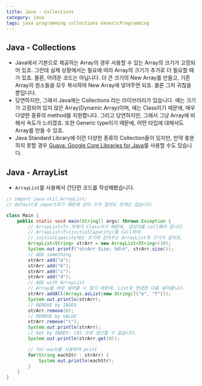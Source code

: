 ```yaml
---
title: Java - Collections
category: java
tags: java programming collections GenericProgramming
---
```


## Java - Collections

- Java에서 기본으로 제공하는 Array의 경우 사용할 수 있는 Array의 크기가 고정되어 있죠. 그런데 실제 상황에서는 필요에 따라 Array의 크기가 추가로 더 필요할 때가 있죠. 물론, 어려운 코드는 아닙니다. 더 큰 크기의 New Array를 만들고, 기존 Array의 원소들을 모두 복사하여 New Array에 넣어주면 되죠. 물론 그저 귀찮을 뿐입니다. 
- 당연하지만, 그래서 Java에는 Collections 라는 라이브러리가 있습니다. 얘는 크기가 고정되어 있지 않은 Array(Dynamic Array)이며, 얘는 Class이기 때문에, 매우 다양한 종류의 method를 지원합니다. 그리고 당연하지만, 그래서 그냥 Array에 비해서 속도가 느리겠죠. 또한 Generic type이기 때문에, 어떤 타입에 대해서도 Array를 만들 수 있죠.
- Java Standard Library에 이런 다양한 종류의 Collection들이 있지만, 만약 충분하지 못할 경우 [Guava: Google Core Libraries for Java](https://github.com/google/guava)를 사용할 수도 있습니다.

## Java - ArrayList

- `ArrayList`를 사용해서 간단한 코드를 작성해봤습니다.

```java
// import java.util.ArrayList;
// default로 import되기 떄문에 굳이 쓰지 않아도 문제는 없습니다.

class Main {
    public static void main(String[] args) throws Exception {
        // ArrayList<T> 자체가 Class이기 때문에, 생성자를 call해야 합니다.
        // ArrayList<T>(initialCapacity)를 Call하며,
        // initialCapacity에는 초기에 잡아주는 ArrayList의 크기가 잡히죠.
        ArrayList<String> strArr = new ArrayList<String>(10);
        System.out.printf("strArr Size: %d\n", strArr.size());
        // ADD something
        strArr.add("a");
        strArr.add("b");
        strArr.add("c");
        strArr.add("d");
        // ADD with ArrayList
        // Array를 바로 넣어줄 수 없기 때문에, List로 변경한 다음 넣어줍니다.
        strArr.addAll(Arrays.asList(new String[]{"e", "f"}));
        System.out.println(strArr);
        // REMOVE by INDEX
        strArr.remove(0);
        // REMOVE by VALUE
        strArr.remove("c");
        System.out.println(strArr);
        // Get by INDEX: [0] 으로 접근할 수 없습니다.
        System.out.println(strArr.get(0));

        // for-each를 사용하여 print
        for(String eachStr : strArr) {
            System.out.println(eachStr);
        }
    }
}
```
